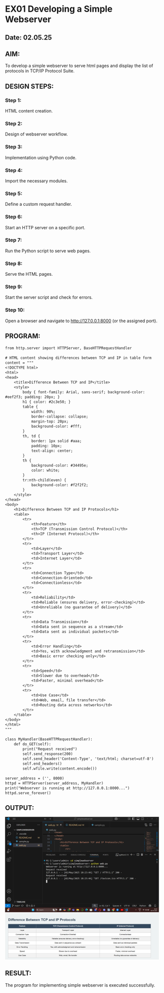 # EX01 Developing a Simple Webserver
## Date: 02.05.25

## AIM:
To develop a simple webserver to serve html pages and display the list of protocols in TCP/IP Protocol Suite.

## DESIGN STEPS:
### Step 1: 
HTML content creation.

### Step 2:
Design of webserver workflow.

### Step 3:
Implementation using Python code.

### Step 4:
Import the necessary modules.

### Step 5:
Define a custom request handler.

### Step 6:
Start an HTTP server on a specific port.

### Step 7:
Run the Python script to serve web pages.

### Step 8:
Serve the HTML pages.

### Step 9:
Start the server script and check for errors.

### Step 10:
Open a browser and navigate to http://127.0.0.1:8000 (or the assigned port).

## PROGRAM:
```
from http.server import HTTPServer, BaseHTTPRequestHandler

# HTML content showing differences between TCP and IP in table form
content = """
<!DOCTYPE html>
<html>
<head>
    <title>Difference Between TCP and IP</title>
    <style>
        body { font-family: Arial, sans-serif; background-color: #eef2f3; padding: 20px; }
        h1 { color: #2c3e50; }
        table {
            width: 90%;
            border-collapse: collapse;
            margin-top: 20px;
            background-color: #fff;
        }
        th, td {
            border: 1px solid #aaa;
            padding: 10px;
            text-align: center;
        }
        th {
            background-color: #34495e;
            color: white;
        }
        tr:nth-child(even) {
            background-color: #f2f2f2;
        }
    </style>
</head>
<body>
    <h1>Difference Between TCP and IP Protocols</h1>
    <table>
        <tr>
            <th>Feature</th>
            <th>TCP (Transmission Control Protocol)</th>
            <th>IP (Internet Protocol)</th>
        </tr>
        <tr>
            <td>Layer</td>
            <td>Transport Layer</td>
            <td>Internet Layer</td>
        </tr>
        <tr>
            <td>Connection Type</td>
            <td>Connection-Oriented</td>
            <td>Connectionless</td>
        </tr>
        <tr>
            <td>Reliability</td>
            <td>Reliable (ensures delivery, error-checking)</td>
            <td>Unreliable (no guarantee of delivery)</td>
        </tr>
        <tr>
            <td>Data Transmission</td>
            <td>Data sent in sequence as a stream</td>
            <td>Data sent as individual packets</td>
        </tr>
        <tr>
            <td>Error Handling</td>
            <td>Yes, with acknowledgment and retransmission</td>
            <td>Basic error checking only</td>
        </tr>
        <tr>
            <td>Speed</td>
            <td>Slower due to overhead</td>
            <td>Faster, minimal overhead</td>
        </tr>
        <tr>
            <td>Use Case</td>
            <td>Web, email, file transfer</td>
            <td>Routing data across networks</td>
        </tr>
    </table>
</body>
</html>
"""

class MyHandler(BaseHTTPRequestHandler):
    def do_GET(self):
        print("Request received")
        self.send_response(200)
        self.send_header('Content-Type', 'text/html; charset=utf-8')
        self.end_headers()
        self.wfile.write(content.encode())

server_address = ('', 8000)
httpd = HTTPServer(server_address, MyHandler)
print("Webserver is running at http://127.0.0.1:8000...")
httpd.serve_forever()
```
## OUTPUT:
![alt text](<Screenshot 2025-05-02 182412-1.png>)
![alt text](<Screenshot 2025-05-02 182425.png>)
## RESULT:
The program for implementing simple webserver is executed successfully.
